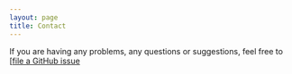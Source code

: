 ```yaml
---
layout: page
title: Contact
---
```


If you are having any problems, any questions or suggestions, feel free to [[file a GitHub issue](https://github.com/psphanindra/vidyarekha/issues/new)
